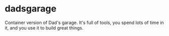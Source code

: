 # dadsgarage

Container version of Dad's garage. It's full of tools, you spend lots of time in it, and you use it to build great things.
